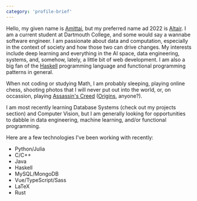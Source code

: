 ```yaml
---
category: 'profile-brief'
---
```



Hello, my given name is [Amittai](?), but my preferred name ad 2022
is [Altair](https://www.thebump.com/b/altair-baby-name).
I am a current student at Dartmouth College, and some would say
a wannabe software engineer. I am passionate about data and computation,
especially in the context of society and how those two can drive changes.
My interests include deep learning and everything in the AI space,
data engineering, systems, and, somehow, lately, a little bit of
web development. I am also a big fan of the [Haskell](https://www.haskell.org/)
programming language and functional programming patterns in general.

When not coding or studying Math, I am probably sleeping,
playing online chess, shooting photos that I will never
put out into the world, or, on occassion, playing
[Assassin's Creed](https://www.ubisoft.com/en-us/game/assassins-creed) ([Origins](https://www.ubisoft.com/en-us/game/assassins-creed/origins), anyone?).

I am most recently learning Database Systems (check out my projects section)
and Computer Vision, but I am generally looking for opportunities
to dabble in data engineering, machine learning, and/or functional programming.

Here are a few technologies I've been working with recently:

  - Python/Julia
  - C/C++
  - Java
  - Haskell
  - MySQL/MongoDB
  - Vue/TypeScript/Sass
  - LaTeX
  - Rust

